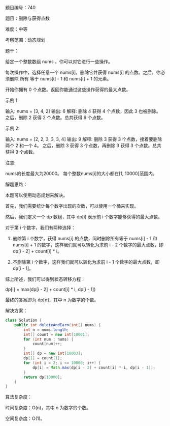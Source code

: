 题目编号：740

题目：删除与获得点数

难度：中等

考察范围：动态规划

题干：

给定一个整数数组 nums ，你可以对它进行一些操作。

每次操作中，选择任意一个 nums[i]，删除它并获得 nums[i] 的点数。之后，你必须删除 所有 等于 nums[i] - 1 和 nums[i] + 1 的元素。

开始你拥有 0 个点数。返回你能通过这些操作获得的最大点数。

示例 1:

输入: nums = [3, 4, 2]
输出: 6
解释: 
删除 4 获得 4 个点数，因此 3 也被删除。
之后，删除 2 获得 2 个点数。总共获得 6 个点数。

示例 2:

输入: nums = [2, 2, 3, 3, 3, 4]
输出: 9
解释: 
删除 3 获得 3 个点数，接着要删除两个 2 和一个 4。
之后，删除 3 获得 3 个点数，再删除 3 获得 3 个点数。总共获得 9 个点数。

注意:

nums的长度最大为20000。
每个整数nums[i]的大小都在[1, 10000]范围内。

解题思路：

本题可以使用动态规划来解决。

首先，我们需要统计每个数字出现的次数，可以使用一个桶来实现。

然后，我们定义一个 dp 数组，其中 dp[i] 表示前 i 个数字能够获得的最大点数。

对于第 i 个数字，我们有两种选择：

1. 删除第 i 个数字，获得 nums[i] 的点数，同时删除所有等于 nums[i] - 1 和 nums[i] + 1 的数字，这样我们就可以转化为求前 i - 2 个数字的最大点数，即 dp[i - 2] + count[i] * i。

2. 不删除第 i 个数字，这样我们就可以转化为求前 i - 1 个数字的最大点数，即 dp[i - 1]。

综上所述，我们可以得到状态转移方程：

dp[i] = max(dp[i - 2] + count[i] * i, dp[i - 1])

最终的答案即为 dp[n]，其中 n 为数字的个数。

解决方案：

```java
class Solution {
    public int deleteAndEarn(int[] nums) {
        int n = nums.length;
        int[] count = new int[10001];
        for (int num : nums) {
            count[num]++;
        }
        int[] dp = new int[10003];
        dp[1] = count[1];
        for (int i = 2; i <= 10000; i++) {
            dp[i] = Math.max(dp[i - 2] + count[i] * i, dp[i - 1]);
        }
        return dp[10000];
    }
}
```

算法复杂度：

时间复杂度：O(n)，其中 n 为数字的个数。

空间复杂度：O(1)。